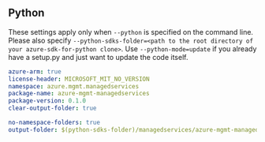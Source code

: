 ## Python

These settings apply only when `--python` is specified on the command line.
Please also specify `--python-sdks-folder=<path to the root directory of your azure-sdk-for-python clone>`.
Use `--python-mode=update` if you already have a setup.py and just want to update the code itself.


``` yaml $(python)
azure-arm: true
license-header: MICROSOFT_MIT_NO_VERSION
namespace: azure.mgmt.managedservices
package-name: azure-mgmt-managedservices
package-version: 0.1.0
clear-output-folder: true
```

``` yaml $(python)
no-namespace-folders: true
output-folder: $(python-sdks-folder)/managedservices/azure-mgmt-managedservices/azure/mgmt/managedservices
```
